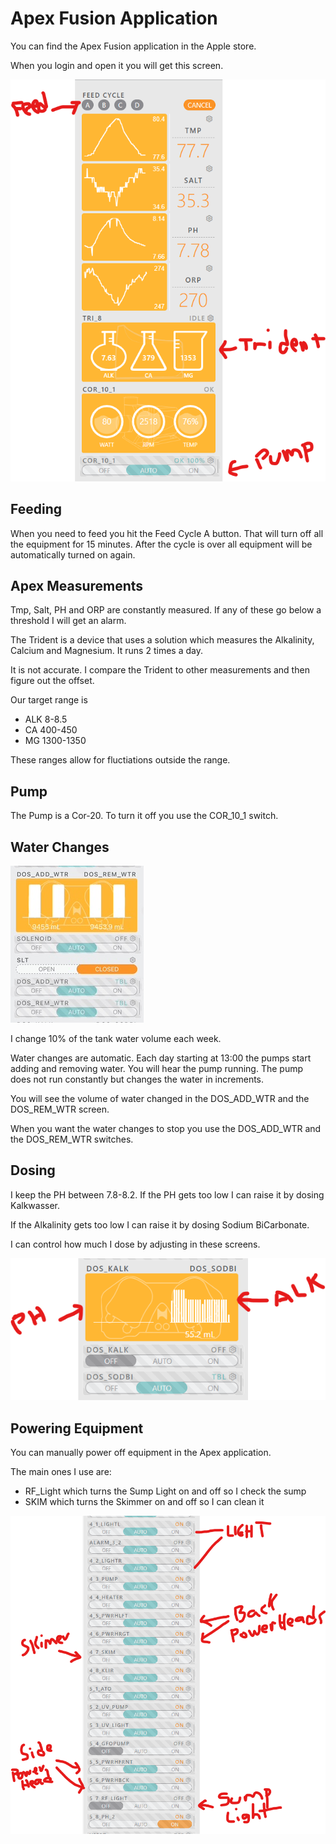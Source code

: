 # Apex Fusion Application

You can find the Apex Fusion application in the Apple store. 

When you login and open it you will get this screen.

![alt text](image.png)


## Feeding

When you need to feed you hit the Feed Cycle A button.  That will turn off all the equipment for 15 minutes.  After the cycle is over all equipment will be automatically turned on again. 

## Apex Measurements

Tmp, Salt, PH and ORP are constantly measured.  If any of these go below a threshold I will get an alarm.

The Trident is a device that uses a solution which measures the Alkalinity, Calcium and Magnesium.  It runs 2 times a day. 

It is not accurate.  I compare the Trident to other measurements and then figure out the offset.  

Our target range is

- ALK 8-8.5
- CA 400-450
- MG 1300-1350

These ranges allow for fluctiations outside the range. 

## Pump

The Pump is a Cor-20.  To turn it off you use the COR_10_1 switch.  

## Water Changes

![alt text](image-7.png)

I change 10% of the tank water volume each week.

Water changes are automatic. Each day starting at 13:00 the pumps start adding and removing water. You will hear the pump running.  The pump does not run constantly but changes the water in increments.

You will see the volume of water changed in the DOS_ADD_WTR and the DOS_REM_WTR screen.  

When you want the water changes to stop you use the DOS_ADD_WTR and the DOS_REM_WTR switches.  



## Dosing

I keep the PH between 7.8-8.2.  If the PH gets too low I can raise it by dosing Kalkwasser.  

If the Alkalinity gets too low I can raise it by dosing Sodium BiCarbonate. 

I can control how much I dose by adjusting in these screens.

![alt text](image-3.png)

## Powering Equipment

You can manually power off equipment in the Apex application. 

The main ones I use are:
- RF_Light which turns the Sump Light on and off so I check the sump
- SKIM which turns the Skimmer on and off so I can clean it


![alt text](image-6.png)
